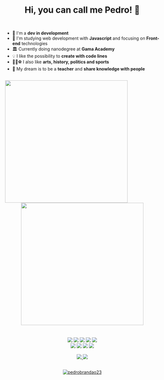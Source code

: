 <h1 style = display: "inline block" align = "center" margin = "0px" >Hi, you can call me Pedro! 👋</h1>
<br>

- 🚀 I'm a **dev in development**
- 🧠 I'm studying web development with **Javascript** and focusing on **Front-end** technologies
- 🏛 Currently doing nanodegree at **Gama Academy**
- 💡 I like the possibility to **create with code lines**
- 🎨📖⚽ I also like **arts, history, politics and sports**
- 💭 My dream is to be a **teacher** and **share knowledge with people**

##

<p style = display: "inline_block" align = "center">
<img align = "left" width = "400px" src="https://github-readme-stats.vercel.app/api?username=pedrobrandao23&show_icons=true&theme=chartreuse-dark"><img width = "400px" src="https://github-readme-streak-stats.herokuapp.com/?user=pedrobrandao23&theme=chartreuse-dark"> 
<p/>

#

 <div style= display: "inline_block" align = "center">
 <img src="https://img.icons8.com/color/48/000000/html-5--v1.png"/>
 <img src="https://img.icons8.com/color/48/000000/css3.png"/>
 <img src="https://img.icons8.com/color/48/undefined/bootstrap.png"/>
 <img src="https://img.icons8.com/color/48/000000/javascript--v2.png"/>
 <img src="https://img.icons8.com/office/40/undefined/react.png"/> <br>
 <img src="https://img.icons8.com/color/48/000000/nodejs.png"/>
 <img src="https://img.icons8.com/color/48/000000/npm.png"/>
 <img src="https://img.icons8.com/material-outlined/48/undefined/mysql-logo.png"/>
 <img src="https://img.icons8.com/color/48/000000/git.png"/>
 </div>

<div/> <br>

<div style = display: "inline block" align = "center" margin = "0px">
<a href= "https://www.instagram.com/pedrbrandao/" target= "_blank"/> <img src="https://img.icons8.com/fluency/48/000000/instagram-new.png"/><a href= "https://www.linkedin.com/in/pedrobrandaofmm"/> <img src="https://img.icons8.com/fluency/48/000000/linkedin.png"/>
<div/>
 
 <br><img src="https://komarev.com/ghpvc/?username=pedrobrandao23&label=Total%20de%20visualizações&color=0e75b6&style=flat" alt="pedrobrandao23" /> 


 
